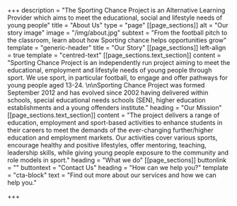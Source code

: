 +++
description = "The Sporting Chance Project is an Alternative Learning Provider which aims to meet the educational, social and lifestyle needs of young people"
title = "About Us"
type = "page"
[[page_sections]]
alt = "Our story image"
image = "/img/about.jpg"
subtext = "From the football pitch to the classroom, learn about how Sporting chance helps opportunities grow"
template = "generic-header"
title = "Our Story"
[[page_sections]]
left-align = true
template = "centred-text"
[[page_sections.text_section]]
content = "Sporting  Chance Project is an independently run project aiming to meet  the  educational, employment and lifestyle needs of young people through   sport. We use sport, in particular football, to engage and offer   pathways for young people aged 13-24.      \n\nSporting Chance Project was  formed September 2012 and has evolved since  2002 having delivered  within schools, special educational needs  schools (SEN), higher  education establishments and a young offenders  institute."
heading = "Our Mission"
[[page_sections.text_section]]
content = "The project delivers a range of education, employment and sport-based   activities to enhance students in their careers to meet the demands of   the ever-changing further/higher education and employment markets.      Our  activities cover various sports, encourage healthy and positive   lifestyles, offer mentoring, teaching, leadership skills, while giving   young people exposure to the community and role models in sport."
heading = "What we do"
[[page_sections]]
buttonlink = ""
buttontext = "Contact Us"
heading = "How can we help you?"
template = "cta-block"
text = "Find out more about our services and how we can help you."

+++

